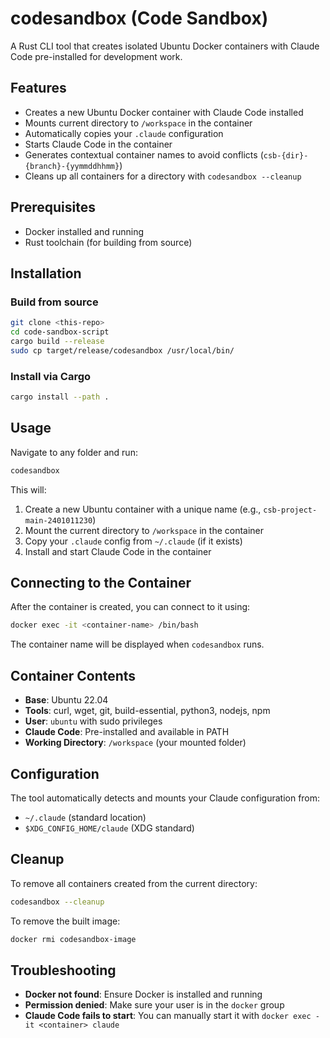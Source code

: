 # codesandbox (Code Sandbox)

A Rust CLI tool that creates isolated Ubuntu Docker containers with Claude Code pre-installed for development work.

## Features

-   Creates a new Ubuntu Docker container with Claude Code installed
-   Mounts current directory to `/workspace` in the container
-   Automatically copies your `.claude` configuration
-   Starts Claude Code in the container
-   Generates contextual container names to avoid conflicts (`csb-{dir}-{branch}-{yymmddhhmm}`)
-   Cleans up all containers for a directory with `codesandbox --cleanup`

## Prerequisites

-   Docker installed and running
-   Rust toolchain (for building from source)

## Installation

### Build from source

```bash
git clone <this-repo>
cd code-sandbox-script
cargo build --release
sudo cp target/release/codesandbox /usr/local/bin/
```

### Install via Cargo

```bash
cargo install --path .
```

## Usage

Navigate to any folder and run:

```bash
codesandbox
```

This will:

1. Create a new Ubuntu container with a unique name (e.g., `csb-project-main-2401011230`)
2. Mount the current directory to `/workspace` in the container
3. Copy your `.claude` config from `~/.claude` (if it exists)
4. Install and start Claude Code in the container

## Connecting to the Container

After the container is created, you can connect to it using:

```bash
docker exec -it <container-name> /bin/bash
```

The container name will be displayed when `codesandbox` runs.

## Container Contents

-   **Base**: Ubuntu 22.04
-   **Tools**: curl, wget, git, build-essential, python3, nodejs, npm
-   **User**: `ubuntu` with sudo privileges
-   **Claude Code**: Pre-installed and available in PATH
-   **Working Directory**: `/workspace` (your mounted folder)

## Configuration

The tool automatically detects and mounts your Claude configuration from:

-   `~/.claude` (standard location)
-   `$XDG_CONFIG_HOME/claude` (XDG standard)

## Cleanup

To remove all containers created from the current directory:

```bash
codesandbox --cleanup
```

To remove the built image:

```bash
docker rmi codesandbox-image
```

## Troubleshooting

-   **Docker not found**: Ensure Docker is installed and running
-   **Permission denied**: Make sure your user is in the `docker` group
-   **Claude Code fails to start**: You can manually start it with `docker exec -it <container> claude`

